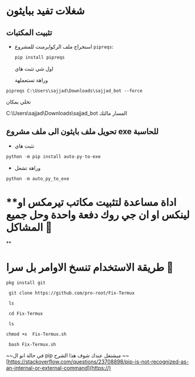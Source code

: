 # شغلات تفيد ببايثون

## تثبيت المكتبات

- استخراج ملف الركوايرمنت للمشروع `pipreqs`:
  ```bash
  pip install pipreqs
  ```

  اول شي تثبت هاي

  وراهة تستعملهة



```
pipreqs C:\Users\sajjad\Downloads\sajjad_bot --force
```
تخلي بمكان

C:\Users\sajjad\Downloads\sajjad_bot
المسار مالتك

##  تحويل ملف بايثون الى ملف مشروع exe للحاسبة
-  تثبت هاي  

``` python
python -m pip install auto-py-to-exe
```


-  وراهة تشغل  
``` python
python -m auto_py_to_exe
```


# **اداة مساعدة لتثبيت مكاتب  تيرمكس او لينكس او ان جي روك دفعة واحدة وحل جميع المشاكل 🔐
**
# طريقة الاستخدام تنسخ الاوامر بل سرا  🎈
```
pkg install git 
```

```
 git clone https://github.com/pro-root/Fix-Termux 
```

```
 ls 
```

```
 cd Fix-Termux 
```

```
 ls 
```

```
chmod +x  Fix-Termux.sh 
```

```
 bash Fix-Termux.sh
```


~~في حالة انو ال pip  ميشتغل عندك شوف هذا الشرح 
~~
[https://stackoverflow.com/questions/23708898/pip-is-not-recognized-as-an-internal-or-external-command](https://)
